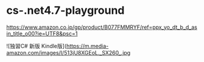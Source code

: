 # cs-.net4.7-playground

https://www.amazon.co.jp/gp/product/B077FMMRYF/ref=ppx_yo_dt_b_d_asin_title_o00?ie=UTF8&psc=1

![独習C# 新版 Kindle版](https://m.media-amazon.com/images/I/513jU8XGEoL._SX260_.jpg
